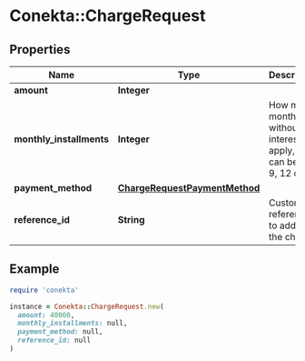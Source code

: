 # Conekta::ChargeRequest

## Properties

| Name | Type | Description | Notes |
| ---- | ---- | ----------- | ----- |
| **amount** | **Integer** |  | [optional] |
| **monthly_installments** | **Integer** | How many months without interest to apply, it can be 3, 6, 9, 12 or 18 | [optional] |
| **payment_method** | [**ChargeRequestPaymentMethod**](ChargeRequestPaymentMethod.md) |  |  |
| **reference_id** | **String** | Custom reference to add to the charge | [optional] |

## Example

```ruby
require 'conekta'

instance = Conekta::ChargeRequest.new(
  amount: 40000,
  monthly_installments: null,
  payment_method: null,
  reference_id: null
)
```


